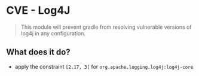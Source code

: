 # CVE - Log4J

> This module will prevent gradle from resolving vulnerable versions of log4j in any configuration.

## What does it do?

- apply the constraint `[2.17, 3[` for `org.apache.logging.log4j:log4j-core` 
